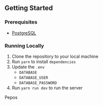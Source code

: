 ## Getting Started

### Prerequisites

- [PostgreSQL](https://www.postgresql.org/)

### Running Locally

1. Clone the repository to your local machine
2. Run `yarn` to install `dependencies`
3. Update the `.env`
   - `DATABASE`
   - `DATABASE_USER`
   - `DATABASE_PASSWORD`
4. Run `yarn run dev` to run the server

Pepos
